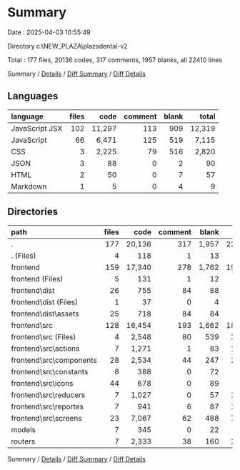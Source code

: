 # Summary

Date : 2025-04-03 10:55:49

Directory c:\\NEW_PLAZA\\plazadental-v2

Total : 177 files,  20136 codes, 317 comments, 1957 blanks, all 22410 lines

Summary / [Details](details.md) / [Diff Summary](diff.md) / [Diff Details](diff-details.md)

## Languages
| language | files | code | comment | blank | total |
| :--- | ---: | ---: | ---: | ---: | ---: |
| JavaScript JSX | 102 | 11,297 | 113 | 909 | 12,319 |
| JavaScript | 66 | 6,471 | 125 | 519 | 7,115 |
| CSS | 3 | 2,225 | 79 | 516 | 2,820 |
| JSON | 3 | 88 | 0 | 2 | 90 |
| HTML | 2 | 50 | 0 | 7 | 57 |
| Markdown | 1 | 5 | 0 | 4 | 9 |

## Directories
| path | files | code | comment | blank | total |
| :--- | ---: | ---: | ---: | ---: | ---: |
| . | 177 | 20,136 | 317 | 1,957 | 22,410 |
| . (Files) | 4 | 118 | 1 | 13 | 132 |
| frontend | 159 | 17,340 | 278 | 1,762 | 19,380 |
| frontend (Files) | 5 | 131 | 1 | 12 | 144 |
| frontend\\dist | 26 | 755 | 84 | 88 | 927 |
| frontend\\dist (Files) | 1 | 37 | 0 | 4 | 41 |
| frontend\\dist\\assets | 25 | 718 | 84 | 84 | 886 |
| frontend\\src | 128 | 16,454 | 193 | 1,662 | 18,309 |
| frontend\\src (Files) | 4 | 2,548 | 80 | 539 | 3,167 |
| frontend\\src\\actions | 7 | 1,271 | 1 | 83 | 1,355 |
| frontend\\src\\components | 28 | 2,534 | 44 | 247 | 2,825 |
| frontend\\src\\constants | 8 | 388 | 0 | 72 | 460 |
| frontend\\src\\icons | 44 | 678 | 0 | 89 | 767 |
| frontend\\src\\reducers | 7 | 1,027 | 0 | 57 | 1,084 |
| frontend\\src\\reportes | 7 | 941 | 6 | 87 | 1,034 |
| frontend\\src\\screens | 23 | 7,067 | 62 | 488 | 7,617 |
| models | 7 | 345 | 0 | 22 | 367 |
| routers | 7 | 2,333 | 38 | 160 | 2,531 |

Summary / [Details](details.md) / [Diff Summary](diff.md) / [Diff Details](diff-details.md)